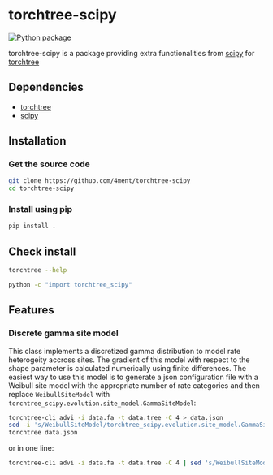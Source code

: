 # torchtree-scipy 
[![Python package](https://github.com/4ment/torchtree-scipy/actions/workflows/python-package.yml/badge.svg)](https://github.com/4ment/torchtree-scipy/actions/workflows/python-package.yml)

torchtree-scipy is a package providing extra functionalities from [scipy] for [torchtree]

## Dependencies
 - [torchtree]
 - [scipy]
## Installation

### Get the source code
```bash
git clone https://github.com/4ment/torchtree-scipy
cd torchtree-scipy
```

### Install using pip
```bash
pip install .
```

## Check install

```bash
torchtree --help
```

```bash
python -c "import torchtree_scipy"
```

## Features
### Discrete gamma site model
This class implements a discretized gamma distribution to model rate heterogeity accross sites. The gradient of this model with respect to the shape parameter is calculated numerically using finite differences.
The easiest way to use this model is to generate a json configuration file with a Weibull site model with the appropriate number of rate categories and then replace `WeibullSiteModel` with `torchtree_scipy.evolution.site_model.GammaSiteModel`:

```bash
torchtree-cli advi -i data.fa -t data.tree -C 4 > data.json
sed -i 's/WeibullSiteModel/torchtree_scipy.evolution.site_model.GammaSiteModel/' data.json
torchtree data.json
```

or in one line:
```bash
torchtree-cli advi -i data.fa -t data.tree -C 4 | sed 's/WeibullSiteModel/torchtree_scipy.evolution.site_model.GammaSiteModel/' | torchtree -
```

[torchtree]: https://github.com/4ment/torchtree
[scipy]: https://github.com/scipy/scipy